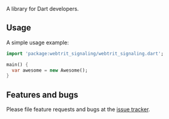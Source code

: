 A library for Dart developers.

## Usage

A simple usage example:

```dart
import 'package:webtrit_signaling/webtrit_signaling.dart';

main() {
  var awesome = new Awesome();
}
```

## Features and bugs

Please file feature requests and bugs at the [issue tracker][tracker].

[tracker]: http://example.com/issues/replaceme
